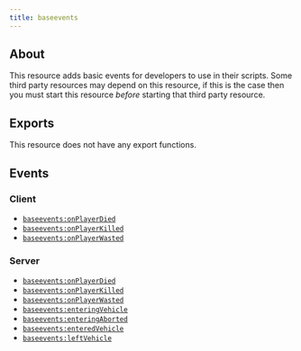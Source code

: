 ```yaml
---
title: baseevents
---
```


## About
This resource adds basic events for developers to use in their scripts. Some third party resources may depend on this resource, if this is the case then you must start this resource _before_ starting that third party resource.

## Exports
This resource does not have any export functions.


## Events

### Client
- [`baseevents:onPlayerDied`](./events/onPlayerDied)
- [`baseevents:onPlayerKilled`](./events/onPlayerKilled)
- [`baseevents:onPlayerWasted`](./events/onPlayerWasted)

### Server
- [`baseevents:onPlayerDied`](./events/onPlayerDied)
- [`baseevents:onPlayerKilled`](./events/onPlayerKilled)
- [`baseevents:onPlayerWasted`](./events/onPlayerWasted)
- [`baseevents:enteringVehicle`](./events/enteringVehicle)
- [`baseevents:enteringAborted`](./events/enteringAborted)
- [`baseevents:enteredVehicle`](./events/enteredVehicle)
- [`baseevents:leftVehicle`](./events/leftVehicle)
